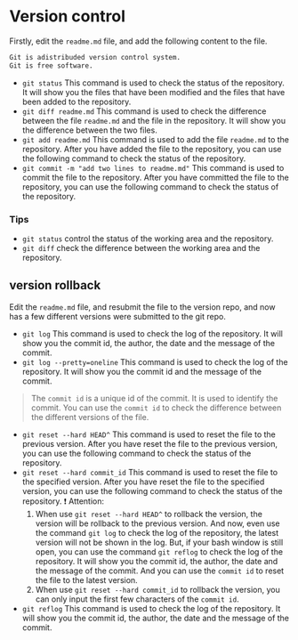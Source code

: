# Version control
Firstly, edit the `readme.md` file, and add the following content to the file.
```markdown  
Git is adistribuded version control system.
Git is free software.
```
- `git status`
    This command is used to check the status of the repository. It will show you the files that have been modified and the files that have been added to the repository.
- `git diff readme.md`
    This command is used to check the difference between the file `readme.md` and the file in the repository. It will show you the difference between the two files.
- `git add readme.md`
    This command is used to add the file `readme.md` to the repository. After you have added the file to the repository, you can use the following command to check the status of the repository.
- `git commit -m "add two lines to readme.md"`
    This command is used to commit the file to the repository. After you have committed the file to the repository, you can use the following command to check the status of the repository.

### Tips
- `git status`
    control the status of the working area and the repository.
- `git diff`
    check the difference between the working area and the repository.

## version rollback
Edit the `readme.md` file, and resubmit the file to the version repo, and now has a few different versions were submitted to the git repo.
- `git log`
    This command is used to check the log of the repository. It will show you the commit id, the author, the date and the message of the commit.
- `git log --pretty=oneline`
    This command is used to check the log of the repository. It will show you the commit id and the message of the commit.
> The `commit id` is a unique id of the commit. It is used to identify the commit. You can use the `commit id` to check the difference between the different versions of the file.

- `git reset --hard HEAD^`
    This command is used to reset the file to the previous version. After you have reset the file to the previous version, you can use the following command to check the status of the repository.
- `git reset --hard commit_id`
    This command is used to reset the file to the specified version. After you have reset the file to the specified version, you can use the following command to check the status of the repository.
:heavy_exclamation_mark: Attention:
    1. When use `git reset --hard HEAD^` to rollback the version, the version will be rollback to the previous version. And now, even use the command `git log` to check the log of the repository, the latest version will not be shown in the log. But, if your bash window is still open, you can use the command `git reflog` to check the log of the repository. It will show you the commit id, the author, the date and the message of the commit. And you can use the `commit id` to reset the file to the latest version.
    2. When use `git reset --hard commit_id` to rollback the version, you can only input the first few characters of the `commit id`.
- `git reflog`
    This command is used to check the log of the repository. It will show you the commit id, the author, the date and the message of the commit.